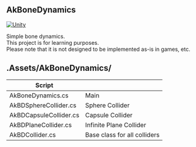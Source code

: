## AkBoneDynamics
[![Unity](https://img.shields.io/badge/-Unity-333333.svg?logo=unity&style=plastic)](https://unity3d.com)  

Simple bone dynamics.  
This project is for learning purposes.  
Please note that it is not designed to be implemented as-is in games, etc. 

## .Assets/AkBoneDynamics/
|Script||
|---|---|
|AkBoneDynamics.cs|Main|
|AkBDSphereCollider.cs|Sphere Collider|
|AkBDCapsuleCollider.cs|Capsule Collider|
|AkBDPlaneCollider.cs|Infinite Plane Collider|
|AkBDCollider.cs|Base class for all colliders|
